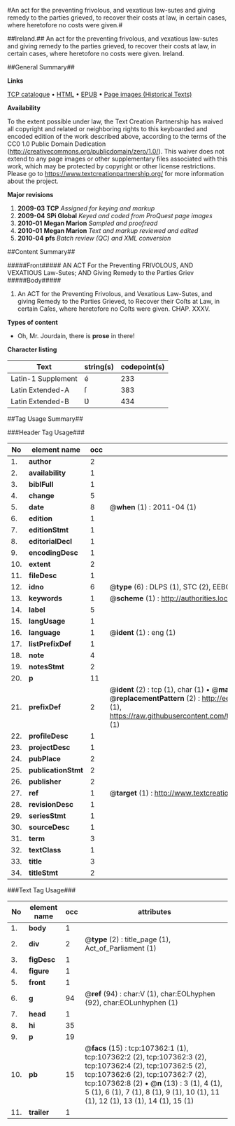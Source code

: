 #An act for the preventing frivolous, and vexatious law-sutes and giving remedy to the parties grieved, to recover their costs at law, in certain cases, where heretofore no costs were given.#

##Ireland.##
An act for the preventing frivolous, and vexatious law-sutes and giving remedy to the parties grieved, to recover their costs at law, in certain cases, where heretofore no costs were given.
Ireland.

##General Summary##

**Links**

[TCP catalogue](http://www.ota.ox.ac.uk/tcp/)  • 
[HTML](http://tei.it.ox.ac.uk/tcp/Texts-HTML/free/A45/A45988.html)  • 
[EPUB](http://tei.it.ox.ac.uk/tcp/Texts-EPUB/free/A45/A45988.epub) • 
[Page images (Historical Texts)](https://historicaltexts.jisc.ac.uk/eebo-18367676e)

**Availability**

To the extent possible under law, the Text Creation Partnership has waived all copyright and related or neighboring rights to this keyboarded and encoded edition of the work described above, according to the terms of the CC0 1.0 Public Domain Dedication (http://creativecommons.org/publicdomain/zero/1.0/). This waiver does not extend to any page images or other supplementary files associated with this work, which may be protected by copyright or other license restrictions. Please go to https://www.textcreationpartnership.org/ for more information about the project.

**Major revisions**

1. __2009-03__ __TCP__ *Assigned for keying and markup*
1. __2009-04__ __SPi Global__ *Keyed and coded from ProQuest page images*
1. __2010-01__ __Megan Marion__ *Sampled and proofread*
1. __2010-01__ __Megan Marion__ *Text and markup reviewed and edited*
1. __2010-04__ __pfs__ *Batch review (QC) and XML conversion*

##Content Summary##

#####Front#####
AN ACT For the Preventing FRIVOLOUS, AND VEXATIOUS Law-Sutes; AND Giving Remedy to the Parties Griev
#####Body#####

1. An ACT for the Preventing Frivolous, and Vexatious Law-Sutes, and giving Remedy to the Parties Grieved, to Recover their Coſts at Law, in certain Caſes, where heretofore no Coſts were given. CHAP. XXXV.

**Types of content**

  * Oh, Mr. Jourdain, there is **prose** in there!

**Character listing**


|Text|string(s)|codepoint(s)|
|---|---|---|
|Latin-1 Supplement|é|233|
|Latin Extended-A|ſ|383|
|Latin Extended-B|Ʋ|434|

##Tag Usage Summary##

###Header Tag Usage###

|No|element name|occ|attributes|
|---|---|---|---|
|1.|__author__|2||
|2.|__availability__|1||
|3.|__biblFull__|1||
|4.|__change__|5||
|5.|__date__|8| @__when__ (1) : 2011-04 (1)|
|6.|__edition__|1||
|7.|__editionStmt__|1||
|8.|__editorialDecl__|1||
|9.|__encodingDesc__|1||
|10.|__extent__|2||
|11.|__fileDesc__|1||
|12.|__idno__|6| @__type__ (6) : DLPS (1), STC (2), EEBO-CITATION (1), OCLC (1), VID (1)|
|13.|__keywords__|1| @__scheme__ (1) : http://authorities.loc.gov/ (1)|
|14.|__label__|5||
|15.|__langUsage__|1||
|16.|__language__|1| @__ident__ (1) : eng (1)|
|17.|__listPrefixDef__|1||
|18.|__note__|4||
|19.|__notesStmt__|2||
|20.|__p__|11||
|21.|__prefixDef__|2| @__ident__ (2) : tcp (1), char (1)  •  @__matchPattern__ (2) : ([0-9\-]+):([0-9IVX]+) (1), (.+) (1)  •  @__replacementPattern__ (2) : http://eebo.chadwyck.com/downloadtiff?vid=$1&page=$2 (1), https://raw.githubusercontent.com/textcreationpartnership/Texts/master/tcpchars.xml#$1 (1)|
|22.|__profileDesc__|1||
|23.|__projectDesc__|1||
|24.|__pubPlace__|2||
|25.|__publicationStmt__|2||
|26.|__publisher__|2||
|27.|__ref__|1| @__target__ (1) : http://www.textcreationpartnership.org/docs/. (1)|
|28.|__revisionDesc__|1||
|29.|__seriesStmt__|1||
|30.|__sourceDesc__|1||
|31.|__term__|3||
|32.|__textClass__|1||
|33.|__title__|3||
|34.|__titleStmt__|2||


###Text Tag Usage###

|No|element name|occ|attributes|
|---|---|---|---|
|1.|__body__|1||
|2.|__div__|2| @__type__ (2) : title_page (1), Act_of_Parliament (1)|
|3.|__figDesc__|1||
|4.|__figure__|1||
|5.|__front__|1||
|6.|__g__|94| @__ref__ (94) : char:V (1), char:EOLhyphen (92), char:EOLunhyphen (1)|
|7.|__head__|1||
|8.|__hi__|35||
|9.|__p__|19||
|10.|__pb__|15| @__facs__ (15) : tcp:107362:1 (1), tcp:107362:2 (2), tcp:107362:3 (2), tcp:107362:4 (2), tcp:107362:5 (2), tcp:107362:6 (2), tcp:107362:7 (2), tcp:107362:8 (2)  •  @__n__ (13) : 3 (1), 4 (1), 5 (1), 6 (1), 7 (1), 8 (1), 9 (1), 10 (1), 11 (1), 12 (1), 13 (1), 14 (1), 15 (1)|
|11.|__trailer__|1||
